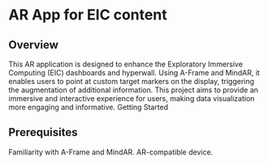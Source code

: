 # AR App for EIC content

## Overview

This AR application is designed to enhance the Exploratory Immersive Computing (EIC) dashboards and hyperwall. Using A-Frame and MindAR, it enables users to point at custom target markers on the display, triggering the augmentation of additional information. This project aims to provide an immersive and interactive experience for users, making data visualization more engaging and informative.
Getting Started

## Prerequisites
Familiarity with A-Frame and MindAR.
AR-compatible device.
